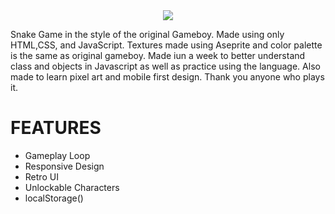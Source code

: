 <div align="center">
 <img src="https://github.com/user-attachments/assets/c380d5b5-dd21-4d5c-84bf-1bb8c998279b">
</div>

<p>
Snake Game in the style of the original Gameboy. Made using only HTML,CSS, and JavaScript. Textures made using Aseprite and color palette is the same as original gameboy. Made iun a week to better understand class and objects in Javascript as well as practice using the language. Also made to learn pixel art and mobile first design. Thank you anyone who plays it.
</p>
 
 # FEATURES
 - Gameplay Loop
 - Responsive Design
 - Retro UI
 - Unlockable Characters
 - localStorage()
